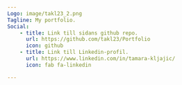 ```yaml
---
Logo: image/takl23_2.png 
Tagline: My portfolio.
Social:
    - title: Link till sidans github repo.
      url: https://github.com/takl23/Portfolio
      icon: github
    - title: Link till Linkedin-profil.
      url: https://www.linkedin.com/in/tamara-kljajic/
      icon: fab fa-linkedin

---
```


